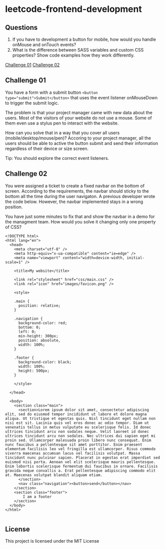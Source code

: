 # leetcode-frontend-development

## Questions

1. If you have to development a button for mobile, how would you handle onMouse and onTouch events? 
2. What is the difference between SASS variables and custom CSS properties? Show code examples how they work differently.

[Challenge 01](#Challenge-01)
[Challenge 02](#Challenge-02)

## Challenge 01

You have a form with a submit button `<button type="submit">Submit</button>` that uses the event listener onMouseDown to trigger the submit logic.

The problem is that your project manager came with new data about the users. Most of the visitors of your website do not use a mouse. 
Some of them even use a stylus pen to interact with the website. 

How can you solve that in a way that you cover all users (mobile/desktop/mouse/pen)? 
Accoring to your project manager, all the users should be able to active the button submit and send their information regardless of their device or size screen.

Tip: You should explore the correct event listeners.

## Challenge 02

You were assigned a ticket to create a fixed navbar on the bottom of screen. According to the requirements, the navbar should sticky to the bottom all the time during the user navigaton.
A previous developer wrote the code below. However, the navbar implemented stays in a wrong position. 

You have just some minutes to fix that and show the navbar in a demo for the managment team.  How would you solve it changing only one property of CSS?

```
<!DOCTYPE html>
<html lang="en">
  <head>
    <meta charset="utf-8" />
    <meta http-equiv="x-ua-compatible" content="ie=edge" />
    <meta name="viewport" content="width=device-width, initial-scale=1" />

    <title>My website</title>

    <link rel="stylesheet" href="css/main.css" />
    <link rel="icon" href="images/favicon.png" />

    <style>

    .main {
      position: relative;
    }

    .navigation {
      background-color: red;
      bottom: 0;
      left: 0;
      min-height: 300px;
      position: absolute,
      width: 100%;
    }

    .footer {
      background-color: black;
      width: 100%;
      height: 500px;
    }

    </style>

  </head>

  <body>
    <section class="main">
      <section>Lorem ipsum dolor sit amet, consectetur adipiscing elit, sed do eiusmod tempor incididunt ut labore et dolore magna aliqua. Ut tristique et egestas quis. Nisl tincidunt eget nullam non nisi est sit. Lacinia quis vel eros donec ac odio tempor. Diam ut venenatis tellus in metus vulputate eu scelerisque felis. Id donec ultrices tincidunt arcu non sodales neque. Velit laoreet id donec ultrices tincidunt arcu non sodales. Nec ultrices dui sapien eget mi proin sed. Ullamcorper malesuada proin libero nunc consequat. Enim nunc faucibus a pellentesque sit amet porttitor. Enim praesent elementum facilisis leo vel fringilla est ullamcorper. Risus commodo viverra maecenas accumsan lacus vel facilisis volutpat. Massa tincidunt nunc pulvinar sapien. Placerat in egestas erat imperdiet sed euismod nisi porta. Aenean vel elit scelerisque mauris pellentesque. Enim lobortis scelerisque fermentum dui faucibus in ornare. Facilisis gravida neque convallis a. Erat pellentesque adipiscing commodo elit at. Maecenas volutpat blandit aliquam etiam.
      </section>
      <nav class="navigation"><button>send</button></nav>
    </section>
    <section class="footer">
        I am a footer
    </section>
  </body>
</html>


```

## License

This project is licensed under the MIT License






